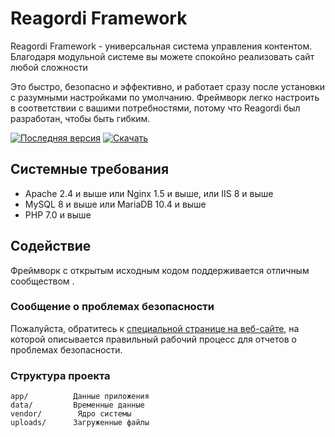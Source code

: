 # Reagordi Framework
Reagordi Framework - универсальная система управления контентом. Благодаря модульной системе вы можете спокойно реализовать сайт любой сложности

Это быстро, безопасно и эффективно, и работает сразу после установки с разумными настройками по умолчанию. Фреймворк легко настроить в соответствии с вашими потребностями, потому что Reagordi был разработан, чтобы быть гибким.

[![Последняя версия](https://img.shields.io/badge/version-1.0.0-blueviolet)](https://reagordi.com/downloands.html)
[![Скачать](https://img.shields.io/badge/downloads-12%20Mb-success)](https://reagordi.com/downloands.html)

## Системные требования
* Apache 2.4 и выше или Nginx 1.5 и выше, или IIS 8 и выше
* MySQL 8 и выше или MariaDB 10.4 и выше
* PHP 7.0 и выше

## Содействие
Фреймворк с открытым исходным кодом поддерживается отличным сообществом .

### Сообщение о проблемах безопасности
Пожалуйста, обратитесь к [специальной странице на веб-сайте](https://support.reagordi.com/), на которой описывается правильный рабочий процесс для отчетов о проблемах безопасности.

### Структура проекта
```
app/          Данные приложения
data/         Временные данные
vendor/        Ядро системы
uploads/      Загруженные файлы
```
